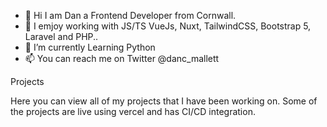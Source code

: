 - 👋 Hi I am Dan a Frontend Developer from Cornwall.
- 👀 I emjoy working with JS/TS VueJs, Nuxt, TailwindCSS, Bootstrap 5, Laravel and PHP..
- 🌱 I’m currently Learning Python
- 📫 You can reach me on Twitter @danc_mallett

Projects

Here you can view all of my projects that I have been working on. Some of the projects are live using vercel and has CI/CD integration.


